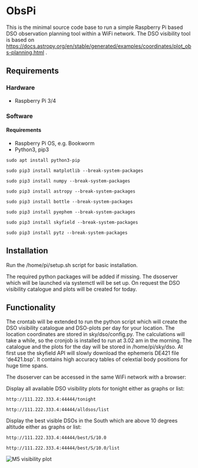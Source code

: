 # ObsPi
This is the minimal source code base to run a simple Raspberry Pi based DSO observation planning tool within a WiFi network. The DSO visibility tool is based on https://docs.astropy.org/en/stable/generated/examples/coordinates/plot_obs-planning.html .

## Requirements
### Hardware
- Raspberry Pi 3/4

### Software
#### Requirements
- Raspberry Pi OS, e.g. Bookworm
- Python3, pip3

```sudo apt install python3-pip```

```sudo pip3 install matplotlib --break-system-packages```

```sudo pip3 install numpy --break-system-packages```

```sudo pip3 install astropy --break-system-packages```

```sudo pip3 install bottle --break-system-packages```

```sudo pip3 install pyephem --break-system-packages```

```sudo pip3 install skyfield --break-system-packages```

```sudo pip3 install pytz --break-system-packages```


## Installation
Run the /home/pi/setup.sh script for basic installation.

The required python packages will be added if missing.
The dsoserver which will be launched via systemctl will be set up.
On request the DSO visibility catalogue and plots will be created for today.

## Functionality
The crontab will be extended to run the python script which will create the DSO visibility catalogue and DSO-plots per day for your location. The location coordinates are stored in sky/dso/config.py.
The calculations will take a while, so the cronjob is installed to run at 3.02 am in the morning. The catalogue and the plots for the day will be stored in /home/pi/sky/dso.
At first use the skyfield API will slowly download the ephemeris DE421 file 'de421.bsp'. It contains high accuracy tables of celextial body positions for huge time spans.

The dsoserver can be accessed in the same WiFi network with a browser:

Display all available DSO visibility plots for tonight either as graphs or list:

```http://111.222.333.4:44444/tonight```

```http://111.222.333.4:44444/alldsos/list```

Display the best visible DSOs in the South which are above 10 degrees altitude either as graphs or list:

```http://111.222.333.4:44444/best/S/10.0```

```http://111.222.333.4:44444/best/S/10.0/list```

![M5 visibility plot](https://github.com/yetanothergithubaccount/ObsPi/blob/master/sky/dso/DSO_M5_16.06.2024.png)

